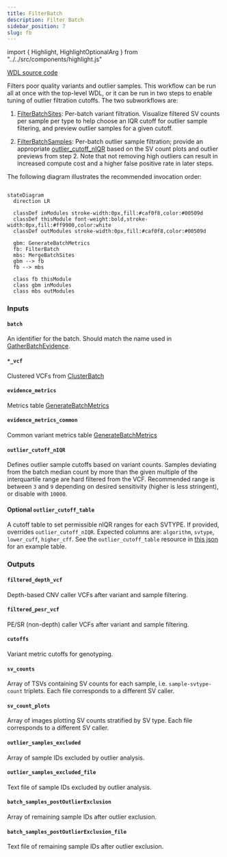 ```yaml
---
title: FilterBatch
description: Filter Batch
sidebar_position: 7
slug: fb
---
```


import { Highlight, HighlightOptionalArg } from "../../src/components/highlight.js"

[WDL source code](https://github.com/broadinstitute/gatk-sv/blob/main/wdl/FilterBatch.wdl)

Filters poor quality variants and outlier samples. 
This workflow can be run all at once with the top-level WDL, 
or it can be run in two steps to enable tuning of outlier 
filtration cutoffs. The two subworkflows are:

1. [FilterBatchSites](https://github.com/broadinstitute/gatk-sv/blob/main/wdl/FilterBatchSites.wdl): Per-batch variant filtration. 
    Visualize filtered SV counts per sample per type to help choose an IQR cutoff for outlier sample filtering, and preview
    outlier samples for a given cutoff.

2. [FilterBatchSamples](https://github.com/broadinstitute/gatk-sv/blob/main/wdl/FilterBatchSamples.wdl): Per-batch outlier sample filtration; 
   provide an appropriate [outlier_cutoff_nIQR](#outlier_cutoff_niqr) based on the 
   SV count plots and outlier previews from step 2. Note 
   that not removing high outliers can result in increased 
   compute cost and a higher false positive rate in later steps.

The following diagram illustrates the recommended invocation order:

```mermaid

stateDiagram
  direction LR
  
  classDef inModules stroke-width:0px,fill:#caf0f8,color:#00509d
  classDef thisModule font-weight:bold,stroke-width:0px,fill:#ff9900,color:white
  classDef outModules stroke-width:0px,fill:#caf0f8,color:#00509d

  gbm: GenerateBatchMetrics
  fb: FilterBatch
  mbs: MergeBatchSites
  gbm --> fb
  fb --> mbs
  
  class fb thisModule
  class gbm inModules
  class mbs outModules
```

### Inputs

#### `batch`
An identifier for the batch. Should match the name used in [GatherBatchEvidence](./gbe#batch).

#### `*_vcf`
Clustered VCFs from [ClusterBatch](./cb#clustered__vcf)

#### `evidence_metrics`
Metrics table [GenerateBatchMetrics](./gbm#metrics)

#### `evidence_metrics_common`
Common variant metrics table [GenerateBatchMetrics](./gbm#metrics_common)

#### `outlier_cutoff_nIQR`
Defines outlier sample cutoffs based on variant counts. Samples deviating from the batch median count by more than 
the given multiple of the interquartile range are hard filtered from the VCF. Recommended range is between `3` and `9`
depending on desired sensitivity (higher is less stringent), or disable with `10000`.

#### <HighlightOptionalArg>Optional</HighlightOptionalArg>  `outlier_cutoff_table`
A cutoff table to set permissible nIQR ranges for each SVTYPE. If provided, overrides `outlier_cutoff_nIQR`. Expected 
columns are: `algorithm`, `svtype`, `lower_cuff`, `higher_cff`. See the `outlier_cutoff_table` resource in 
[this json](https://github.com/broadinstitute/gatk-sv/blob/main/inputs/values/ref_panel_1kg.json) for an example table.

### Outputs

#### `filtered_depth_vcf`
Depth-based CNV caller VCFs after variant and sample filtering.

#### `filtered_pesr_vcf`
PE/SR (non-depth) caller VCFs after variant and sample filtering.

#### `cutoffs`
Variant metric cutoffs for genotyping.

#### `sv_counts`
Array of TSVs containing SV counts for each sample, i.e. `sample-svtype-count` triplets. Each file corresponds to
a different SV caller.

#### `sv_count_plots`
Array of images plotting SV counts stratified by SV type. Each file corresponds to a different SV caller.

#### `outlier_samples_excluded`
Array of sample IDs excluded by outlier analysis.

#### `outlier_samples_excluded_file`
Text file of sample IDs excluded by outlier analysis.

#### `batch_samples_postOutlierExclusion`
Array of remaining sample IDs after outlier exclusion.

#### `batch_samples_postOutlierExclusion_file`
Text file of remaining sample IDs after outlier exclusion.
